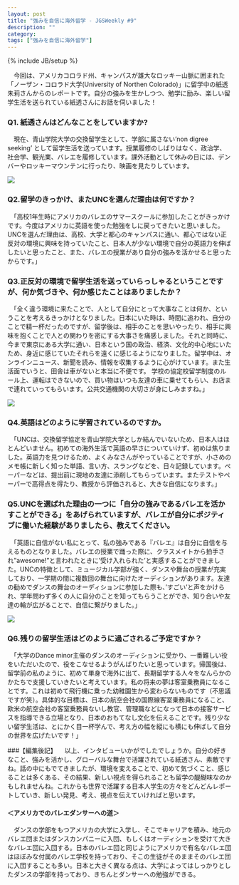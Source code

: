 ```yaml
---
layout: post
title: "強みを自信に海外留学 - JGSWeekly #9"
description: ""
category: 
tags: ["強みを自信に海外留学"]
---
```

{% include JB/setup %}

　今回は、アメリカコロラド州、キャンパスが雄大なロッキー山脈に囲まれた「ノーザン・コロラド大学(University of Northen Colorado)」に留学中の紙透朱莉さんからのレポートです。自分の強みを生かしつつ、勉学に励み、楽しい留学生活を送られている紙透さんにお話を伺いました！

### Q1. 紙透さんはどんなことをしていますか?
　現在、青山学院大学の交換留学生として、学部に属さない’non digree seeking’ として留学生活を送っています。授業履修のしばりはなく、政治学、社会学、観光業、バレエを履修しています。課外活動として休みの日には、デンバーやロッキーマウンテンに行ったり、映画を見たりしています。

![]({{site.url}}/assets/uploads/9/climbing.jpg)

### Q2.留学のきっかけ、またUNCを選んだ理由は何ですか？
　「高校1年生時にアメリカのバレエのサマースクールに参加したことがきっかけです。今度はアメリカに英語を使った勉強をしに戻ってきたいと思いました。UNCを選んだ理由は、高校、大学と都心のキャンパスに通い、都心ではない正反対の環境に興味を持っていたこと、日本人が少ない環境で自分の英語力を伸ばしたいと思ったこと、また、バレエの授業があり自分の強みを活かせると思ったからです。」

### Q3.正反対の環境で留学生活を送っていらっしゃるということですが、何か気づきや、何か感じたことはありましたか？
　「全く違う環境に来たことで、人として自分にとって大事なことは何か、ということを考えるきっかけとなりました。日本にいた時は、時間に追われ、自分のことで精一杯だったのですが、留学後は、相手のことを思いやったり、相手に興味を抱くことで人との関わりを密にする大事さを痛感しました。それと同時に、今まで東京にある大学に通い、日本という国の政治、経済、文化的中心地にいたため、身近に感じていたそれらを遠くに感じるようになりました。留学中は、オンラインニュース、新聞を読み、情報を収集するように心がけています。また生活面でいうと、田舎は車がないと本当に不便です。 学校の協定校留学制度のルール上、運転はできないので、買い物はいつも友達の車に乗せてもらい、お店まで連れていってもらいます。公共交通機関の大切さが身にしみますね。」

![]({{site.url}}/assets/uploads/9/bridge.jpg)

### Q4.英語はどのように学習されているのですか。
　「UNCは、交換留学協定を青山学院大学としか結んでいないため、日本人はほとんどいません。初めての海外生活で英語の早さについていけず、初めは焦りました。英語力を見つけるため、よくみなさんがやっていることですが、小さめのメモ帳に新しく知った単語、言い方、スラングなどを、日々記録しています。ペーパーなどは、提出前に現地の友達に添削してもらっています。またテストやペーパーで高得点を得たり、教授から評価されると、大きな自信になります。」

### Q5.UNCを選ばれた理由の一つに「自分の強みであるバレエを活かすことができる」をあげられていますが、バレエが自分にポジティブに働いた経験がありましたら、教えてください。
　「英語に自信がない私にとって、私の強みである『バレエ』は自分に自信を与えるものとなりました。バレエの授業で踊った際に、クラスメイトから拍手され”awesome!”と言われたときに’受け入れられた’と実感することができました。UNCの特徴として、ミュージカル学部が強く、ダンスや舞台の授業が充実しており、一学期の間に複数回の舞台に向けたオーディションがあります。友達の勧めでダンスの舞台のオーディションに参加した際も、’すごい’と声をかけられ、学年問わず多くの人に自分のことを知ってもらうことができ、知り合いや友達の輪が広がることで、自信に繋がりました。」

![]({{site.url}}/assets/uploads/9/ballet1.jpg)

### Q6.残りの留学生活はどのように過ごされるご予定ですか？
　「大学のDance minor主催のダンスのオーディションに受かり、一番難しい役をいただいたので、役をこなせるようがんばりたいと思っています。帰国後は、留学前の私のように、初めて単身で海外に出て、長期留学する人々をなんらかのかたちで支援していきたいと考えています。私の将来の夢は客室乗務員になることです。これは初めて飛行機に乗った幼稚園生から変わらないものです（不思議ですが笑）。具体的な目標は、日本の航空会社の国際線客室乗務員になること、欧米の航空会社の客室乗務員ないし教官、管理職などになって日本の接客サービスを指導できる立場となり、日本のおもてなし文化を伝えることです。残り少ない留学生活は、とにかく目一杯学んで、考え方の幅を縦にも横にも伸ばして自分の世界を広げたいです！」

###【編集後記】
　以上、インタビューいかがでしたでしょうか。自分の好きなこと、強みを活かし、グローバルな舞台で活躍されている紙透さん、素敵ですね。話の中にもでてきましたが、環境を変えることで、初めて気づくこと、感じることは多くある、その結果、新しい視点を得られることも留学の醍醐味なのかもしれませんね。これからも世界で活躍する日本人学生の方々をどんどんレポートしていき、新しい発見、考え、視点を伝えていければと思います。

#### ＜アメリカでのバレエダンサーへの道＞
　ダンスの学部をもつアメリカの大学に入学し、そこでキャリアを積み、地元のバレエ団またはダンスカンパニーに入団、もしくはオーディションを受けて大きなバレエ団に入団する。日本のバレエ団と同じようにアメリカで有名なバレエ団はほぼみな付属のバレエ学校を持っており、そこの生徒がそのままそのバレエ団に入団することも多い。日本と大きく異なる点は、大学によってはしっかりとしたダンスの学部を持っており、きちんとダンサーへの勉強ができる。

